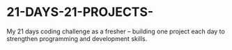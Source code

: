 # 21-DAYS-21-PROJECTS-
My 21 days coding challenge as a fresher – building one project each day to strengthen programming and development skills.

